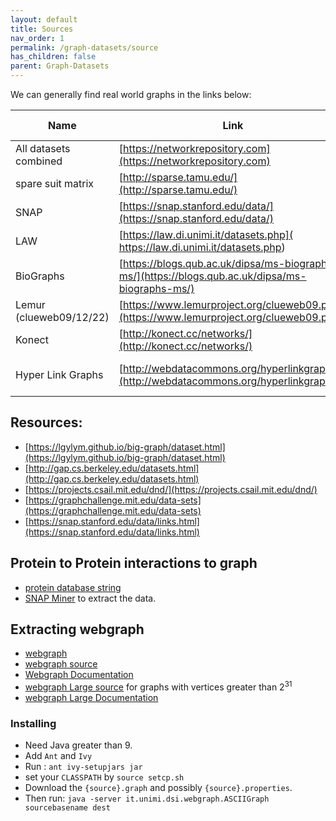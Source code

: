 ```yaml
---
layout: default
title: Sources
nav_order: 1
permalink: /graph-datasets/source
has_children: false
parent: Graph-Datasets
---
```


We can generally find real world graphs in the links below:

| Name                      | Link                                                                                          | Graph format  |
|---------------------------|-----------------------------------------------------------------------------------------------|---------------|
| All datasets combined     | [https://networkrepository.com](https://networkrepository.com)                                |               |
| spare suit matrix         | [http://sparse.tamu.edu/](http://sparse.tamu.edu/)                                            | .mtx          |
| SNAP                      | [https://snap.stanford.edu/data/](https://snap.stanford.edu/data/)                        | Edge list(.txt)|
| LAW                       | [https://law.di.unimi.it/datasets.php]( https://law.di.unimi.it/datasets.php)                     | webgraph  |
| BioGraphs                 | [https://blogs.qub.ac.uk/dipsa/ms-biographs-ms/](https://blogs.qub.ac.uk/dipsa/ms-biographs-ms/)  | webgraph  |
| Lemur (clueweb09/12/22)   | [https://www.lemurproject.org/clueweb09.php/](https://www.lemurproject.org/clueweb09.php/)        |           |
| Konect                    | [http://konect.cc/networks/](http://konect.cc/networks/)                                          |           |
| Hyper Link Graphs         | [http://webdatacommons.org/hyperlinkgraph/](http://webdatacommons.org/hyperlinkgraph/)            | webgraph and edgelist |


## Resources:

- [https://lgylym.github.io/big-graph/dataset.html](https://lgylym.github.io/big-graph/dataset.html)
- [http://gap.cs.berkeley.edu/datasets.html](http://gap.cs.berkeley.edu/datasets.html)
- [https://projects.csail.mit.edu/dnd/](https://projects.csail.mit.edu/dnd/)
- [https://graphchallenge.mit.edu/data-sets](https://graphchallenge.mit.edu/data-sets)
- [https://snap.stanford.edu/data/links.html](https://snap.stanford.edu/data/links.html)

## Protein to Protein interactions to graph 

- [protein database string](https://string-db.org/cgi/access?sessionId=baYXb3oJoc4T&footer_active_subpage=archive)
- [SNAP Miner](https://github.com/snap-stanford/miner-data/tree/master) to extract the data.

## Extracting webgraph

- [webgraph](https://webgraph.di.unimi.it/)
- [webgraph source](https://github.com/vigna/webgraph)
- [Webgraph Documentation](https://webgraph.di.unimi.it/docs/)
- [webgraph Large source](https://github.com/vigna/webgraph-big) for graphs with vertices greater than $2^{31}$
- [webgraph Large Documentation](https://webgraph.di.unimi.it/docs-big/)

### Installing

- Need Java greater than 9.
- Add `Ant` and `Ivy` 
- Run : `ant ivy-setupjars jar`
- set your `CLASSPATH` by `source setcp.sh`
- Download the `{source}.graph` and possibly `{source}.properties`.
- Then run: `java -server it.unimi.dsi.webgraph.ASCIIGraph sourcebasename dest`


